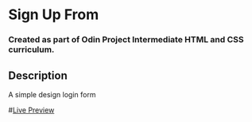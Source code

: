# Sign Up From

### Created as part of Odin Project Intermediate HTML and CSS curriculum.

## Description
A simple design login form

#[Live Preview](https://xxemat20xx.github.io/ODIN-Signup-form/)

